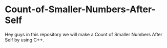 # Count-of-Smaller-Numbers-After-Self
Hey guys in this repository we will make a Count of Smaller Numbers After Self by using C++.
